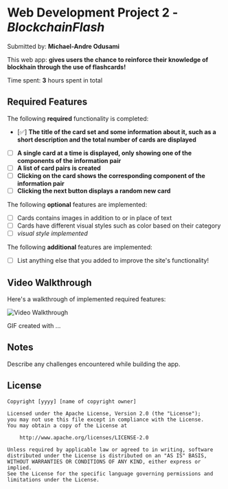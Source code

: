 # Web Development Project 2 - _BlockchainFlash_

Submitted by: **Michael-Andre Odusami**

This web app: **gives users the chance to reinforce their knowledge of blockhain through the use of flashcards!**

Time spent: **3** hours spent in total

## Required Features

The following **required** functionality is completed:

-   [✅] **The title of the card set and some information about it, such as a short description and the total number of cards are displayed**
-   [ ] **A single card at a time is displayed, only showing one of the components of the information pair**
-   [ ] **A list of card pairs is created**
-   [ ] **Clicking on the card shows the corresponding component of the information pair**
-   [ ] **Clicking the next button displays a random new card**

The following **optional** features are implemented:

-   [ ] Cards contains images in addition to or in place of text
-   [ ] Cards have different visual styles such as color based on their category
-   [ ] _visual style implemented_

The following **additional** features are implemented:

-   [ ] List anything else that you added to improve the site's functionality!

## Video Walkthrough

Here's a walkthrough of implemented required features:

<img src='http://i.imgur.com/link/to/your/gif/file.gif' title='Video Walkthrough' width='' alt='Video Walkthrough' />

<!-- Replace this with whatever GIF tool you used! -->

GIF created with ...

<!-- Recommended tools:
[Kap](https://getkap.co/) for macOS
[ScreenToGif](https://www.screentogif.com/) for Windows
[peek](https://github.com/phw/peek) for Linux. -->

## Notes

Describe any challenges encountered while building the app.

## License

    Copyright [yyyy] [name of copyright owner]

    Licensed under the Apache License, Version 2.0 (the "License");
    you may not use this file except in compliance with the License.
    You may obtain a copy of the License at

        http://www.apache.org/licenses/LICENSE-2.0

    Unless required by applicable law or agreed to in writing, software
    distributed under the License is distributed on an "AS IS" BASIS,
    WITHOUT WARRANTIES OR CONDITIONS OF ANY KIND, either express or implied.
    See the License for the specific language governing permissions and
    limitations under the License.
